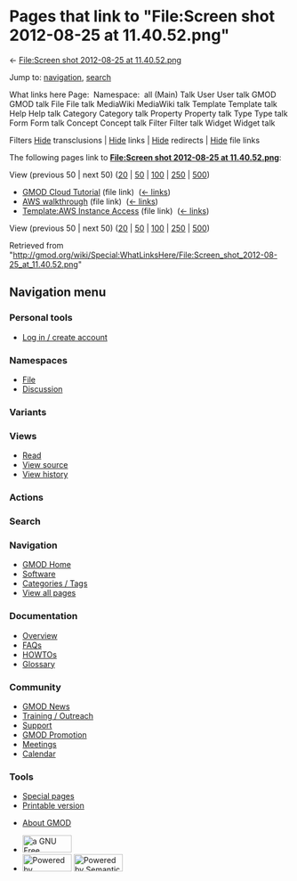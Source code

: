 <div id="mw-page-base" class="noprint">

</div>

<div id="mw-head-base" class="noprint">

</div>

<div id="content" class="mw-body" role="main">

<span id="top"></span>

<div id="mw-js-message" style="display:none;">

</div>



# <span dir="auto">Pages that link to "File:Screen shot 2012-08-25 at 11.40.52.png"</span>

<div id="bodyContent">

<div id="contentSub">

← [File:Screen shot 2012-08-25 at
11.40.52.png](/wiki/File:Screen_shot_2012-08-25_at_11.40.52.png "File:Screen shot 2012-08-25 at 11.40.52.png")

</div>

<div id="jump-to-nav" class="mw-jump">

Jump to: [navigation](#mw-navigation), [search](#p-search)

</div>

<div id="mw-content-text">

What links here Page:  Namespace:  all (Main) Talk User User talk GMOD
GMOD talk File File talk MediaWiki MediaWiki talk Template Template talk
Help Help talk Category Category talk Property Property talk Type Type
talk Form Form talk Concept Concept talk Filter Filter talk Widget
Widget talk

Filters
[Hide](/mediawiki/index.php?title=Special:WhatLinksHere/File:Screen_shot_2012-08-25_at_11.40.52.png&hidetrans=1 "Special:WhatLinksHere/File:Screen shot 2012-08-25 at 11.40.52.png")
transclusions \|
[Hide](/mediawiki/index.php?title=Special:WhatLinksHere/File:Screen_shot_2012-08-25_at_11.40.52.png&hidelinks=1 "Special:WhatLinksHere/File:Screen shot 2012-08-25 at 11.40.52.png")
links \|
[Hide](/mediawiki/index.php?title=Special:WhatLinksHere/File:Screen_shot_2012-08-25_at_11.40.52.png&hideredirs=1 "Special:WhatLinksHere/File:Screen shot 2012-08-25 at 11.40.52.png")
redirects \|
[Hide](/mediawiki/index.php?title=Special:WhatLinksHere/File:Screen_shot_2012-08-25_at_11.40.52.png&hideimages=1 "Special:WhatLinksHere/File:Screen shot 2012-08-25 at 11.40.52.png")
file links

The following pages link to **[File:Screen shot 2012-08-25 at
11.40.52.png](/wiki/File:Screen_shot_2012-08-25_at_11.40.52.png "File:Screen shot 2012-08-25 at 11.40.52.png")**:

View (previous 50 \| next 50)
([20](/mediawiki/index.php?title=Special:WhatLinksHere/File:Screen_shot_2012-08-25_at_11.40.52.png&limit=20 "Special:WhatLinksHere/File:Screen shot 2012-08-25 at 11.40.52.png")
\|
[50](/mediawiki/index.php?title=Special:WhatLinksHere/File:Screen_shot_2012-08-25_at_11.40.52.png&limit=50 "Special:WhatLinksHere/File:Screen shot 2012-08-25 at 11.40.52.png")
\|
[100](/mediawiki/index.php?title=Special:WhatLinksHere/File:Screen_shot_2012-08-25_at_11.40.52.png&limit=100 "Special:WhatLinksHere/File:Screen shot 2012-08-25 at 11.40.52.png")
\|
[250](/mediawiki/index.php?title=Special:WhatLinksHere/File:Screen_shot_2012-08-25_at_11.40.52.png&limit=250 "Special:WhatLinksHere/File:Screen shot 2012-08-25 at 11.40.52.png")
\|
[500](/mediawiki/index.php?title=Special:WhatLinksHere/File:Screen_shot_2012-08-25_at_11.40.52.png&limit=500 "Special:WhatLinksHere/File:Screen shot 2012-08-25 at 11.40.52.png"))

- [GMOD Cloud Tutorial](/wiki/GMOD_Cloud_Tutorial "GMOD Cloud Tutorial")
  (file link) ‎ <span class="mw-whatlinkshere-tools">([←
  links](/mediawiki/index.php?title=Special:WhatLinksHere&target=GMOD+Cloud+Tutorial "Special:WhatLinksHere"))</span>
- [AWS walkthrough](/wiki/AWS_walkthrough "AWS walkthrough") (file link)
  ‎ <span class="mw-whatlinkshere-tools">([←
  links](/mediawiki/index.php?title=Special:WhatLinksHere&target=AWS+walkthrough "Special:WhatLinksHere"))</span>
- [Template:AWS Instance
  Access](/wiki/Template:AWS_Instance_Access "Template:AWS Instance Access")
  (file link) ‎ <span class="mw-whatlinkshere-tools">([←
  links](/mediawiki/index.php?title=Special:WhatLinksHere&target=Template%3AAWS+Instance+Access "Special:WhatLinksHere"))</span>

View (previous 50 \| next 50)
([20](/mediawiki/index.php?title=Special:WhatLinksHere/File:Screen_shot_2012-08-25_at_11.40.52.png&limit=20 "Special:WhatLinksHere/File:Screen shot 2012-08-25 at 11.40.52.png")
\|
[50](/mediawiki/index.php?title=Special:WhatLinksHere/File:Screen_shot_2012-08-25_at_11.40.52.png&limit=50 "Special:WhatLinksHere/File:Screen shot 2012-08-25 at 11.40.52.png")
\|
[100](/mediawiki/index.php?title=Special:WhatLinksHere/File:Screen_shot_2012-08-25_at_11.40.52.png&limit=100 "Special:WhatLinksHere/File:Screen shot 2012-08-25 at 11.40.52.png")
\|
[250](/mediawiki/index.php?title=Special:WhatLinksHere/File:Screen_shot_2012-08-25_at_11.40.52.png&limit=250 "Special:WhatLinksHere/File:Screen shot 2012-08-25 at 11.40.52.png")
\|
[500](/mediawiki/index.php?title=Special:WhatLinksHere/File:Screen_shot_2012-08-25_at_11.40.52.png&limit=500 "Special:WhatLinksHere/File:Screen shot 2012-08-25 at 11.40.52.png"))

</div>

<div class="printfooter">

Retrieved from
"<http://gmod.org/wiki/Special:WhatLinksHere/File:Screen_shot_2012-08-25_at_11.40.52.png>"

</div>

<div id="catlinks" class="catlinks catlinks-allhidden">

</div>

<div class="visualClear">

</div>

</div>

</div>

<div id="mw-navigation">

## Navigation menu

<div id="mw-head">

<div id="p-personal" role="navigation"
aria-labelledby="p-personal-label">

### Personal tools

- <span id="pt-login"><a
  href="/mediawiki/index.php?title=Special:UserLogin&amp;returnto=Special%3AWhatLinksHere%2FFile%3AScreen+shot+2012-08-25+at+11.40.52.png"
  accesskey="o"
  title="You are encouraged to log in; however, it is not mandatory [o]">Log
  in / create account</a></span>

</div>

<div id="left-navigation">

<div id="p-namespaces" class="vectorTabs" role="navigation"
aria-labelledby="p-namespaces-label">

### Namespaces

- <span id="ca-nstab-image"><a href="/wiki/File:Screen_shot_2012-08-25_at_11.40.52.png"
  accesskey="c" title="View the file page [c]">File</a></span>
- <span id="ca-talk"><a
  href="/mediawiki/index.php?title=File_talk:Screen_shot_2012-08-25_at_11.40.52.png&amp;action=edit&amp;redlink=1"
  accesskey="t"
  title="Discussion about the content page [t]">Discussion</a></span>

</div>

<div id="p-variants" class="vectorMenu emptyPortlet" role="navigation"
aria-labelledby="p-variants-label">

### 

### Variants[](#)

<div class="menu">

</div>

</div>

</div>

<div id="right-navigation">

<div id="p-views" class="vectorTabs" role="navigation"
aria-labelledby="p-views-label">

### Views

- <span id="ca-view">[Read](/wiki/File:Screen_shot_2012-08-25_at_11.40.52.png)</span>
- <span id="ca-viewsource"><a
  href="/mediawiki/index.php?title=File:Screen_shot_2012-08-25_at_11.40.52.png&amp;action=edit"
  accesskey="e" title="This page is protected.
  You can view its source [e]">View source</a></span>
- <span id="ca-history"><a
  href="/mediawiki/index.php?title=File:Screen_shot_2012-08-25_at_11.40.52.png&amp;action=history"
  accesskey="h" title="Past revisions of this page [h]">View history</a></span>

</div>

<div id="p-cactions" class="vectorMenu emptyPortlet" role="navigation"
aria-labelledby="p-cactions-label">

### Actions[](#)

<div class="menu">

</div>

</div>

<div id="p-search" role="search">

### Search

<div id="simpleSearch">

</div>

</div>

</div>

</div>

<div id="mw-panel">

<div id="p-logo" role="banner">

<a href="/wiki/Main_Page"
style="background-image: url(http://gmod.org/images/GMOD-cogs.png);"
title="Visit the main page"></a>

</div>

<div id="p-Navigation" class="portal" role="navigation"
aria-labelledby="p-Navigation-label">

### Navigation

<div class="body">

- <span id="n-GMOD-Home">[GMOD Home](/wiki/Main_Page)</span>
- <span id="n-Software">[Software](/wiki/GMOD_Components)</span>
- <span id="n-Categories-.2F-Tags">[Categories /
  Tags](/wiki/Categories)</span>
- <span id="n-View-all-pages">[View all
  pages](/wiki/Special:AllPages)</span>

</div>

</div>

<div id="p-Documentation" class="portal" role="navigation"
aria-labelledby="p-Documentation-label">

### Documentation

<div class="body">

- <span id="n-Overview">[Overview](/wiki/Overview)</span>
- <span id="n-FAQs">[FAQs](/wiki/Category:FAQ)</span>
- <span id="n-HOWTOs">[HOWTOs](/wiki/Category:HOWTO)</span>
- <span id="n-Glossary">[Glossary](/wiki/Glossary)</span>

</div>

</div>

<div id="p-Community" class="portal" role="navigation"
aria-labelledby="p-Community-label">

### Community

<div class="body">

- <span id="n-GMOD-News">[GMOD News](/wiki/GMOD_News)</span>
- <span id="n-Training-.2F-Outreach">[Training /
  Outreach](/wiki/Training_and_Outreach)</span>
- <span id="n-Support">[Support](/wiki/Support)</span>
- <span id="n-GMOD-Promotion">[GMOD
  Promotion](/wiki/GMOD_Promotion)</span>
- <span id="n-Meetings">[Meetings](/wiki/Meetings)</span>
- <span id="n-Calendar">[Calendar](/wiki/Calendar)</span>

</div>

</div>

<div id="p-tb" class="portal" role="navigation"
aria-labelledby="p-tb-label">

### Tools

<div class="body">

- <span id="t-specialpages"><a href="/wiki/Special:SpecialPages" accesskey="q"
  title="A list of all special pages [q]">Special pages</a></span>
- <span id="t-print"><a
  href="/mediawiki/index.php?title=Special:WhatLinksHere/File:Screen_shot_2012-08-25_at_11.40.52.png&amp;printable=yes"
  rel="alternate" accesskey="p"
  title="Printable version of this page [p]">Printable version</a></span>

</div>

</div>

</div>

</div>

<div id="footer" role="contentinfo">

- <span id="footer-places-about">[About
  GMOD](/wiki/GMOD:About "GMOD:About")</span>

<!-- -->

- <span id="footer-copyrightico">[<img src="http://www.gnu.org/graphics/gfdl-logo-small.png" width="88"
  height="31" alt="a GNU Free Documentation License" />](http://www.gnu.org/licenses/fdl-1.3.html)</span>
- <span id="footer-poweredbyico">[<img src="/mediawiki/skins/common/images/poweredby_mediawiki_88x31.png"
  width="88" height="31" alt="Powered by MediaWiki" />](//www.mediawiki.org/)
  [<img
  src="/mediawiki/extensions/SemanticMediaWiki/includes/../resources/images/smw_button.png"
  width="88" height="31" alt="Powered by Semantic MediaWiki" />](https://www.semantic-mediawiki.org/wiki/Semantic_MediaWiki)</span>

<div style="clear:both">

</div>

</div>
